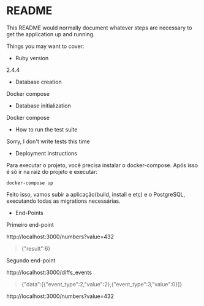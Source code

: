 # README

This README would normally document whatever steps are necessary to get the
application up and running.

Things you may want to cover:

* Ruby version

2.4.4

* Database creation

Docker compose

* Database initialization

Docker compose

* How to run the test suite

Sorry, I don't write tests this time

* Deployment instructions

Para executar o projeto, você precisa instalar o docker-compose. Após isso é só ir na raiz 
do projeto e executar: 

```
docker-compose up
```
Feito isso, vamos subir a aplicação(build, install e etc) e o PostgreSQL, executando 
todas as migrations necessárias. 

* End-Points 

Primeiro end-point 

http://localhost:3000/numbers?value=432
> {"result":6}

Segundo end-point 

http://localhost:3000/diffs_events
> {"data":[{"event_type":2,"value":2},{"event_type":3,"value":0}]}


http://localhost:3000/numbers?value=432